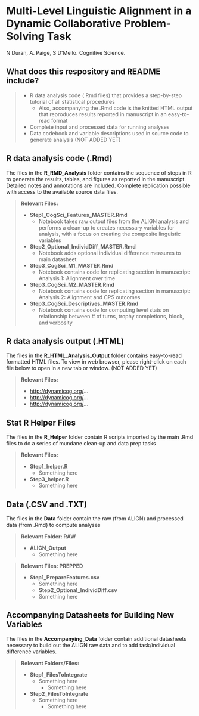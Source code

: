 # Multi-Level Linguistic Alignment in a Dynamic Collaborative Problem-Solving Task 
N Duran, A. Paige, S D'Mello. Cognitive Science.

## What does this respository and README include?

> - R data analysis code (.Rmd files) that provides a step-by-step tutorial of all statistical procedures 
>   - Also, accompanying the .Rmd code is the knitted HTML output that reproduces results reported in manuscript in an easy-to-read format
> - Complete input and processed data for running analyses
> - Data codebook and variable descriptions used in source code to generate analysis (NOT ADDED YET)

## R data analysis code (.Rmd)

The files in the **R_RMD_Analysis** folder contains the sequence of steps in R to generate the results, tables, and figures as reported in the manuscript. Detailed notes and annotations are included. Complete replication possible with access to the available source data files. 

> **Relevant Files:**
> - **Step1_CogSci_Features_MASTER.Rmd**
>   - Notebook takes raw output files from the ALIGN analysis and performs a clean-up to creates necessary variables for analysis, with a focus on creating the composite linguistic variables
> - **Step2_Optional_IndividDiff_MASTER.Rmd**
>   - Notebook adds optional individual difference measures to main datasheet
> - **Step3_CogSci_M1_MASTER.Rmd**
>   - Notebook contains code for replicating section in manuscript: Analysis 1: Alignment over time 
> - **Step3_CogSci_M2_MASTER.Rmd**
>   - Notebook contains code for replicating section in manuscript: Analysis 2: Alignment and CPS outcomes
> - **Step3_CogSci_Descriptives_MASTER.Rmd**
>   - Notebook contains code for computing level stats on relationship between # of turns, trophy completions, block, and verbosity

## R data analysis output (.HTML)

The files in the **R_HTML_Analysis_Output** folder contains easy-to-read formatted HTML files. To view in web browser, please right-click on each file below to open in a new tab or window. (NOT ADDED YET)

> **Relevant Files:**
> - http://dynamicog.org/...
> - http://dynamicog.org/...
> - http://dynamicog.org/...

## Stat R Helper Files

The files in the **R_Helper** folder contain R scripts imported by the main .Rmd files to do a series of mundane clean-up and data prep tasks

> **Relevant Files:**
> - **Step1_helper.R**
>   - Something here
> - **Step3_helper.R**
>   - Something here

## Data (.CSV and .TXT)

The files in the **Data** folder contain the raw (from ALIGN) and processed data (from .Rmd) to compute analyses

> **Relevant Folder: RAW**
> - **ALIGN_Output**
>   - Something here

> **Relevant Files: PREPPED**
> - **Step1_PrepareFeatures.csv**
>   - Something here
>   - **Step2_Optional_IndividDiff.csv**
>   - Something here

## Accompanying Datasheets for Building New Variables

The files in the **Accompanying_Data** folder contain additional datasheets necessary to build out the ALIGN raw data and to add task/individual difference variables. 

> **Relevant Folders/Files:**
> - **Step1_FilesToIntegrate**
>   - Something here
>       - Something here
> - **Step2_FilesToIntegrate**
>   - Something here
>       - Something here
